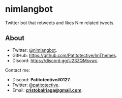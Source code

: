 # nimlangbot
Twitter bot that retweets and likes Nim related tweets.

## About
- Twitter: [@nimlangbot](https://twitter.com/nimlangbot).
- GitHub: https://github.com/Patitotective/ImThemes.
- Discord: https://discord.gg/U23ZQMsvwc.

Contact me:
- Discord: **Patitotective#0127**.
- Twitter: [@patitotective](https://twitter.com/patitotective).
- Email: **cristobalriaga@gmail.com**.
